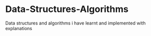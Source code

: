 # Data-Structures-Algorithms
Data structures and algorithms i have learnt and implemented with explanations


